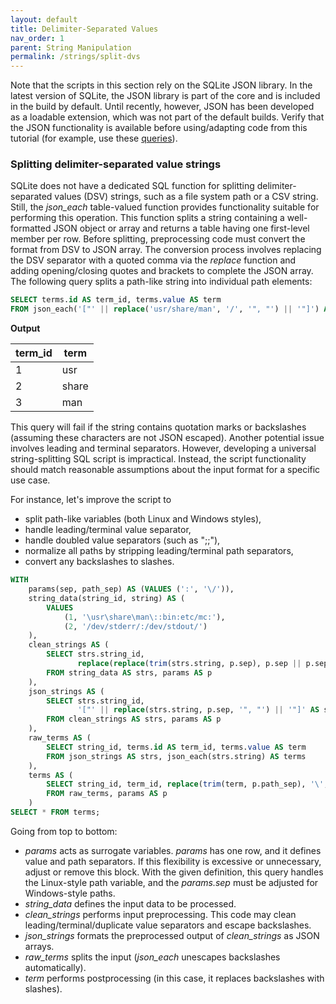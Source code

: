 ```yaml
---
layout: default
title: Delimiter-Separated Values
nav_order: 1
parent: String Manipulation
permalink: /strings/split-dvs
---
```


Note that the scripts in this section rely on the SQLite JSON library. In the latest version of SQLite, the JSON library is part of the core and is included in the build by default. Until recently, however, JSON has been developed as a loadable extension, which was not part of the default builds. Verify that the JSON functionality is available before using/adapting code from this tutorial (for example, use these [queries](/meta/engine)).

### Splitting delimiter-separated value strings

SQLite does not have a dedicated SQL function for splitting delimiter-separated values (DSV) strings, such as a file system path or a CSV string. Still, the *json_each* table-valued function provides functionality suitable for performing this operation. This function splits a string containing a well-formatted JSON object or array and returns a table having one first-level member per row. Before splitting, preprocessing code must convert the format from DSV to JSON array. The conversion process involves replacing the DSV separator with a quoted comma via the *replace* function and adding opening/closing quotes and brackets to complete the JSON array. The following query splits a path-like string into individual path elements:

~~~sql
SELECT terms.id AS term_id, terms.value AS term
FROM json_each('["' || replace('usr/share/man', '/', '", "') || '"]') AS terms;
~~~

**Output**

| term_id | term  |
|---------|-------|
| 1       | usr   |
| 2       | share |
| 3       | man   |

This query will fail if the string contains quotation marks or backslashes (assuming these characters are not JSON escaped). Another potential issue involves leading and terminal separators. However, developing a universal string-splitting SQL script is impractical. Instead, the script functionality should match reasonable assumptions about the input format for a specific use case.

For instance, let's improve the script to

 - split path-like variables (both Linux and Windows styles),
 - handle leading/terminal value separator,
 - handle doubled value separators (such as ";;"),
 - normalize all paths by stripping leading/terminal path separators,
 - convert any backslashes to slashes.

<a name="DSV-Query"></a>
~~~sql
WITH
    params(sep, path_sep) AS (VALUES (':', '\/')),
    string_data(string_id, string) AS (
        VALUES
            (1, '\usr\share\man\::bin:etc/mc:'),
            (2, '/dev/stderr/:/dev/stdout/')
    ),
    clean_strings AS (
        SELECT strs.string_id,
               replace(replace(trim(strs.string, p.sep), p.sep || p.sep, p.sep), '\', '\\') AS string
        FROM string_data AS strs, params AS p
    ),
    json_strings AS (
        SELECT strs.string_id,
               '["' || replace(strs.string, p.sep, '", "') || '"]' AS string
        FROM clean_strings AS strs, params AS p
    ),
    raw_terms AS (
        SELECT string_id, terms.id AS term_id, terms.value AS term
        FROM json_strings AS strs, json_each(strs.string) AS terms
    ),
    terms AS (
        SELECT string_id, term_id, replace(trim(term, p.path_sep), '\', '/') AS term
		FROM raw_terms, params AS p
	)
SELECT * FROM terms;
~~~

Going from top to bottom:

- *params* acts as surrogate variables. *params* has one row, and it defines value and path separators. If this flexibility is excessive or unnecessary, adjust or remove this block. With the given definition, this query handles the Linux-style path variable, and the *params.sep* must be adjusted for Windows-style paths.
- *string_data* defines the input data to be processed.
- *clean_strings* performs input preprocessing. This code may clean leading/terminal/duplicate value separators and escape backslashes.
- *json_strings* formats the preprocessed output of *clean_strings* as JSON arrays.
- *raw_terms* splits the input (*json_each* unescapes backslashes automatically).
- *term* performs postprocessing (in this case, it replaces backslashes with slashes).
